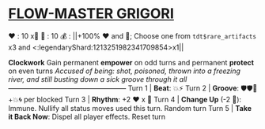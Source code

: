 # [__**FLOW-MASTER GRIGORI**__](<https://www.youtube.com/watch?v=16y1AkoZkmQ&pp=ygUIcmFzcHV0aW4%3D>) 
❤️ : 10 x👥
🔷 : 10
💰 : ||+100% ❤️ and 🔷; Choose one from `tdt$rare_artifacts` x3 and <:legendaryShard:1213251982341709854>x1||

**Clockwork** Gain permanent __empower__ on odd turns and permanent __protect__ on even turns 
*Accused of being: shot, poisoned, thrown into a freezing river, and still busting down a sick groove through it all*
—————————————————
Turn 1  | **Beat**: 💥⚡
Turn 2 | **Groove**: 🛡️🛡️🔀 +💥🌀 per blocked
Turn 3 | **Rhythm**: +2 ❤️ x 👥
Turn 4 | **Change Up** (-2 🔷): Immune. Nullify all status moves used this turn. Random turn
Turn 5 | **Take it Back Now**: Dispel all player effects. Reset turn

